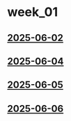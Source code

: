 # week_01 <!-- markmap: foldAll -->
## [2025-06-02](2025-06-02/2025-06-02.html)
## [2025-06-04](2025-06-04/2025-06-04.html)
## [2025-06-05](2025-06-05/2025-06-05.html)
## [2025-06-06](2025-06-06/2025-06-06.html)
